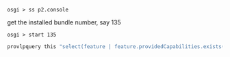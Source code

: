 `osgi > ss p2.console`

get the installed bundle number, say 135

`osgi > start 135`

```bash
provlpquery this "select(feature | feature.providedCapabilities.exists(p | p.namespace == 'org.eclipse.update.feature') == true )" true
```